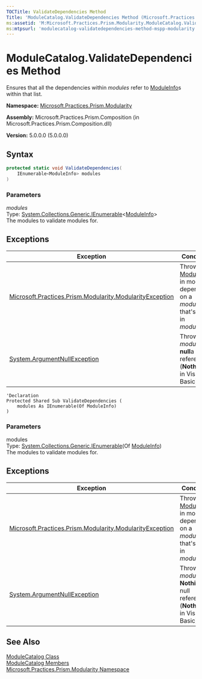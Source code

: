 ```yaml
---
TOCTitle: ValidateDependencies Method
Title: 'ModuleCatalog.ValidateDependencies Method (Microsoft.Practices.Prism.Modularity)'
ms:assetid: 'M:Microsoft.Practices.Prism.Modularity.ModuleCatalog.ValidateDependencies(System.Collections.Generic.IEnumerable{Microsoft.Practices.Prism.Modularity.ModuleInfo})'
ms:mtpsurl: 'modulecatalog-validatedependencies-method-mspp-modularity.md'
---
```


# ModuleCatalog.ValidateDependencies Method

Ensures that all the dependencies within *modules* refer to [ModuleInfo](/patterns-practices/reference/moduleinfo-class-mspp-modularity)s within that list.

**Namespace:** [Microsoft.Practices.Prism.Modularity](/patterns-practices/reference/mspp-modularity-namespace)

**Assembly:** Microsoft.Practices.Prism.Composition (in Microsoft.Practices.Prism.Composition.dll) 

**Version:** 5.0.0.0 (5.0.0.0)

## Syntax
```C#
protected static void ValidateDependencies(
	IEnumerable<ModuleInfo> modules
)
```

### Parameters

*modules*   
Type: [System.Collections.Generic.IEnumerable](http://msdn2.microsoft.com/en-us/library/9eekhta0)&lt;[ModuleInfo](/patterns-practices/reference/moduleinfo-class-mspp-modularity)&gt;   
The modules to validate modules for.

## Exceptions

| Exception | Condition |
|--|--|
| [Microsoft.Practices.Prism.Modularity.ModularityException](/patterns-practices/reference/modularityexception-class-mspp-modularity) | Throws if a [ModuleInfo](/patterns-practices/reference/moduleinfo-class-mspp-modularity) in modules depends on a *module* that's not in *modules*. |
| [System.ArgumentNullException](http://msdn2.microsoft.com/en-us/library/27426hcy)                                 | Throws if *modules* is **null**a null reference (**Nothing** in Visual Basic).|


```VB
'Declaration
Protected Shared Sub ValidateDependencies ( 
	modules As IEnumerable(Of ModuleInfo)
)
```
### Parameters

modules  
Type: [System.Collections.Generic.IEnumerable](http://msdn.microsoft.com/en-us/library/9eekhta0)(Of [ModuleInfo](/patterns-practices/reference/moduleinfo-class-mspp-modularity))   
The modules to validate modules for.

## Exceptions

| Exception | Condition|
|----|----|
| [Microsoft.Practices.Prism.Modularity.ModularityException](/patterns-practices/reference/modularityexception-class-mspp-modularity) | Throws if a [ModuleInfo](/patterns-practices/reference/moduleinfo-class-mspp-modularity) in modules depends on a *module* that's not in *modules*. |
| [System.ArgumentNullException](http://msdn.microsoft.com/en-us/library/27426hcy)                                                                 | Throws if *modules* is **Nothing**a null reference (**Nothing** in Visual Basic).|                                                                           |

## See Also

[ModuleCatalog Class](/patterns-practices/reference/modulecatalog-class-mspp-modularity)<br/>
[ModuleCatalog Members](/patterns-practices/reference/modulecatalog-members-mspp-modularity)<br/>
[Microsoft.Practices.Prism.Modularity Namespace](/patterns-practices/reference/mspp-modularity-namespace)